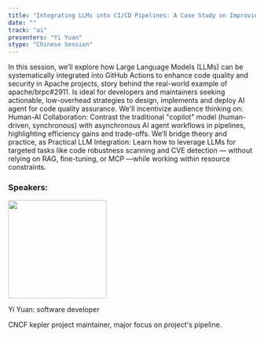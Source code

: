 ```yaml
---
title: "Integrating LLMs into CI/CD Pipelines: A Case Study on Improving Apache Project Code Quality"
date: ""
track: "ai"
presenters: "Yi Yuan"
stype: "Chinese Session"
---
```


In this session, we’ll explore how Large Language Models (LLMs) can be systematically integrated into GitHub Actions to enhance code quality and security in Apache projects, story behind the real-world example of apache/brpc#2911. Is ideal for developers and maintainers seeking actionable, low-overhead strategies to design, implements and deploy AI agent for code quality assurance. 
We'll incentivize audience thinking on:
Human-AI Collaboration: Contrast the traditional "copilot" model (human-driven, synchronous) with asynchronous AI agent workflows in pipelines, highlighting efficiency gains and trade-offs. 
We’ll bridge theory and practice, as
Practical LLM Integration: Learn how to leverage LLMs for targeted tasks like code robustness scanning and CVE detection — without relying on RAG, fine-tuning, or MCP —while working within resource constraints.

### Speakers:


<img src="https://sessionize.com/image/0974-400o400o1-CFDnFgpPAd9KV5xzrYxDT.jpg" width="200" /><br/>

Yi Yuan: software developer

CNCF kepler project maintainer, major focus on project's pipeline.

